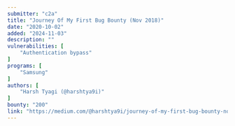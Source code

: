 ```yaml
---
submitter: "c2a"
title: "Journey Of My First Bug Bounty (Nov 2018)"
date: "2020-10-02"
added: "2024-11-03"
description: ""
vulnerabilities: [
    "Authentication bypass"
]
programs: [
    "Samsung"
]
authors: [
    "Harsh Tyagi (@harshtya9i)"
]
bounty: "200"
link: "https://medium.com/@harshtya9i/journey-of-my-first-bug-bounty-nov-2018-af471c21efc0"
---
```




